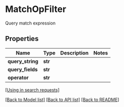 # MatchOpFilter

Query match expression
## Properties
Name | Type | Description | Notes
------------ | ------------- | ------------- | -------------
**query_string** | **str** |  | 
**query_fields** | **str** |  | 
**operator** | **str** |  | 

[[Using in search requests]](SearchApi.md#MatchOpFilter)

[[Back to Model list]](../README.md#documentation-for-models) [[Back to API list]](../README.md#documentation-for-api-endpoints) [[Back to README]](../README.md)


